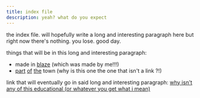 ```yaml
---
title: index file
description: yeah? what do you expect
---
```


the index file. will hopefully write a long and interesting paragraph here but right now there's nothing. you lose. good day.  

things that will be in this long and interesting paragraph:
- made in [blaze](https://github.com/EddieTheEd/Blaze) (which was made by me!!!)
- [part](https://the.toomwn.xyz/) [of](https://page.toomwn.xyz/) [the](https://town.99000000.xyz/) town (why is this one the one that isn't a link ?!)

link that will eventually go in said long and interesting paragraph: [why isn't any of this educational (or whatever you get what i mean)](whynotlearning.md)
